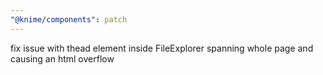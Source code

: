 ```yaml
---
"@knime/components": patch
---
```


fix issue with thead element inside FileExplorer spanning whole page and causing an html overflow
